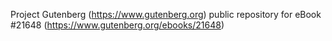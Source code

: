 Project Gutenberg (https://www.gutenberg.org) public repository for eBook #21648 (https://www.gutenberg.org/ebooks/21648)
